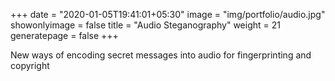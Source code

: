 +++
date = "2020-01-05T19:41:01+05:30"
image = "img/portfolio/audio.jpg"
showonlyimage = false
title = "Audio Steganography"
weight = 21
generatepage = false
+++

New ways of encoding secret messages into audio for fingerprinting and copyright
